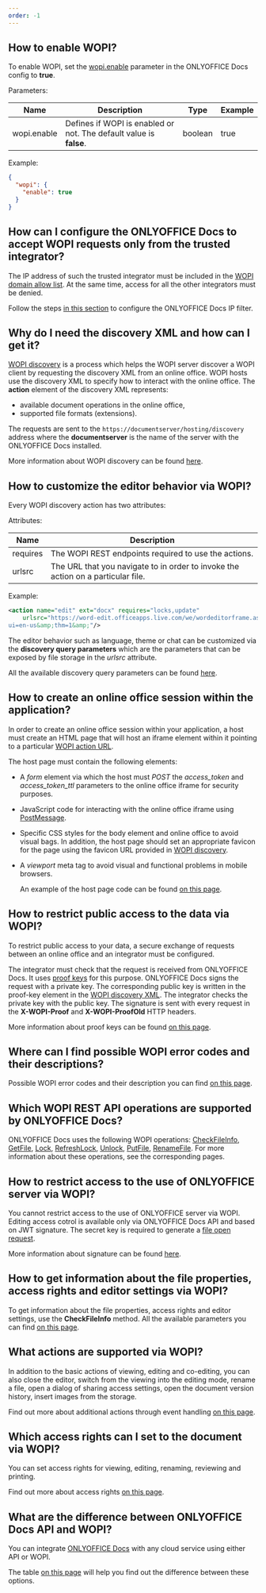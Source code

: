 ```yaml
---
order: -1
---
```


## How to enable WOPI?

To enable WOPI, set the [wopi.enable](https://helpcenter.onlyoffice.com/installation/docs-developer-configuring.aspx#wopi-enable) parameter in the ONLYOFFICE Docs config to **true**.

Parameters:

| Name        | Description                                                        | Type    | Example |
| ----------- | ------------------------------------------------------------------ | ------- | ------- |
| wopi.enable | Defines if WOPI is enabled or not. The default value is **false**. | boolean | true    |

Example:

  ``` json
  {
    "wopi": {
      "enable": true
    }
  }
  ```

## How can I configure the ONLYOFFICE Docs to accept WOPI requests only from the trusted integrator?

The IP address of such the trusted integrator must be included in the [WOPI domain allow list](https://docs.microsoft.com/en-us/microsoft-365/cloud-storage-partner-program/online/build-test-ship/settings#wopi-domain-allow-list). At the same time, access for all the other integrators must be denied.

Follow the steps [in this section](../../../Using%20WOPI/Overview/index.md#ip-filter) to configure the ONLYOFFICE Docs IP filter.

## Why do I need the discovery XML and how can I get it?

[WOPI discovery](https://docs.microsoft.com/en-us/microsoft-365/cloud-storage-partner-program/online/discovery) is a process which helps the WOPI server discover a WOPI client by requesting the discovery XML from an online office. WOPI hosts use the discovery XML to specify how to interact with the online office. The **action** element of the discovery XML represents:

- available document operations in the online office,
- supported file formats (extensions).

The requests are sent to the `https://documentserver/hosting/discovery` address where the **documentserver** is the name of the server with the ONLYOFFICE Docs installed.

More information about WOPI discovery can be found [here](../../../Using%20WOPI/WOPI%20discovery/index.md).

## How to customize the editor behavior via WOPI?

Every WOPI discovery action has two attributes:

Attributes:

| Name     | Description                                                                      |
| -------- | -------------------------------------------------------------------------------- |
| requires | The WOPI REST endpoints required to use the actions.                             |
| urlsrc   | The URL that you navigate to in order to invoke the action on a particular file. |

Example:

  ``` xml
  <action name="edit" ext="docx" requires="locks,update"
      urlsrc="https://word-edit.officeapps.live.com/we/wordeditorframe.aspx?
  ui=en-us&amp;thm=1&amp;"/>
  ```

The editor behavior such as language, theme or chat can be customized via the **discovery query parameters** which are the parameters that can be exposed by file storage in the *urlsrc* attribute.

All the available discovery query parameters can be found [here](../../../Using%20WOPI/WOPI%20discovery/index.md#wopi-standard).

## How to create an online office session within the application?

In order to create an online office session within your application, a host must create an HTML page that will host an iframe element within it pointing to a particular [WOPI action URL](../../../Using%20WOPI/WOPI%20discovery/index.md#wopi-actions).

The host page must contain the following elements:

- A *form* element via which the host must *POST* the *access\_token* and *access\_token\_ttl* parameters to the online office iframe for security purposes.

- JavaScript code for interacting with the online office iframe using [PostMessage](../../../Using%20WOPI/PostMessage/index.md).

- Specific CSS styles for the body element and online office to avoid visual bags. In addition, the host page should set an appropriate favicon for the page using the favicon URL provided in [WOPI discovery](../../../Using%20WOPI/WOPI%20discovery/index.md).

- A *viewport* meta tag to avoid visual and functional problems in mobile browsers.

  An example of the host page code can be found [on this page](../../../Using%20WOPI/Host%20page/index.md).

## How to restrict public access to the data via WOPI?

To restrict public access to your data, a secure exchange of requests between an online office and an integrator must be configured.

The integrator must check that the request is received from ONLYOFFICE Docs. It uses [proof keys](https://docs.microsoft.com/en-us/microsoft-365/cloud-storage-partner-program/online/scenarios/proofkeys) for this purpose. ONLYOFFICE Docs signs the request with a private key. The corresponding public key is written in the proof-key element in the [WOPI discovery XML](../../../Using%20WOPI/WOPI%20discovery/index.md). The integrator checks the private key with the public key. The signature is sent with every request in the **X-WOPI-Proof** and **X-WOPI-ProofOld** HTTP headers.

More information about proof keys can be found [on this page](../../../Using%20WOPI/Proof%20keys/index.md).

## Where can I find possible WOPI error codes and their descriptions?

Possible WOPI error codes and their description you can find [on this page](../../../Using%20WOPI/WOPI%20REST%20API/index.md).

## Which WOPI REST API operations are supported by ONLYOFFICE Docs?

ONLYOFFICE Docs uses the following WOPI operations: [CheckFileInfo](../../../Using%20WOPI/WOPI%20REST%20API/CheckFileInfo/index.md), [GetFile](../../../Using%20WOPI/WOPI%20REST%20API/GetFile/index.md), [Lock](../../../Using%20WOPI/WOPI%20REST%20API/Lock/index.md), [RefreshLock](../../../Using%20WOPI/WOPI%20REST%20API/RefreshLock/index.md), [Unlock](../../../Using%20WOPI/WOPI%20REST%20API/Unlock/index.md), [PutFile](../../../Using%20WOPI/WOPI%20REST%20API/PutFile/index.md), [RenameFile](../../../Using%20WOPI/WOPI%20REST%20API/RenameFile/index.md). For more information about these operations, see the corresponding pages.

## How to restrict access to the use of ONLYOFFICE server via WOPI?

You cannot restrict access to the use of ONLYOFFICE server via WOPI. Editing access cotrol is available only via ONLYOFFICE Docs API and based on JWT signature. The secret key is required to generate a [file open request](../../../Additional%20API/Signature/Browser/index.md).

More information about signature can be found [here](../../../Additional%20API/Signature/index.md).

## How to get information about the file properties, access rights and editor settings via WOPI?

To get information about the file properties, access rights and editor settings, use the **CheckFileInfo** method. All the available parameters you can find [on this page](../../../Using%20WOPI/WOPI%20REST%20API/CheckFileInfo/index.md).

## What actions are supported via WOPI?

In addition to the basic actions of viewing, editing and co-editing, you can also close the editor, switch from the viewing into the editing mode, rename a file, open a dialog of sharing access settings, open the document version history, insert images from the storage.

Find out more about additional actions through event handling [on this page](../../../Using%20WOPI/PostMessage/index.md).

## Which access rights can I set to the document via WOPI?

You can set access rights for viewing, editing, renaming, reviewing and printing.

Find out more about access rights [on this page](../../../Using%20WOPI/PostMessage/index.md).

## What are the difference between ONLYOFFICE Docs API and WOPI?

You can integrate [ONLYOFFICE Docs](https://www.onlyoffice.com/office-suite.aspx) with any cloud service using either API or WOPI.

The table [on this page](../../../Using%20WOPI/API%20vs%20WOPI/index.md) will help you find out the difference between these options.
